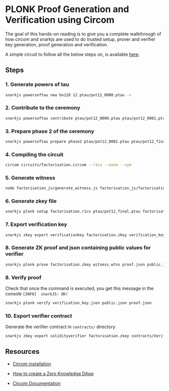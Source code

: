 # PLONK Proof Generation and Verification using Circom

The goal of this hands-on reading is to give you a complete walkthrough of how circom and snarkjs are used to do trusted setup, prover and verifier key generation, proof generation and verification.

A simple circuit to follow all the below steps on, is available [here](circuits/factorisation.circom).

## Steps

### 1. Generate powers of tau

```bash
snarkjs powersoftau new bn128 12 ptau/pot12_0000.ptau -v
```

### 2. Contribute to the ceremony

```bash
snarkjs powersoftau contribute ptau/pot12_0000.ptau ptau/pot12_0001.ptau --name="First contribution" -v
```

### 3. Prepare phase 2 of the ceremony

```bash
snarkjs powersoftau prepare phase2 ptau/pot12_0001.ptau ptau/pot12_final.ptau -v
```

### 4. Compiling the circuit

```bash
circom circuits/factorisation.circom --r1cs --wasm --sym
```

### 5. Generate witness

```bash
node factorisation_js/generate_witness.js factorisation_js/factorisation.wasm input.json witness.wtns
```

### 6. Generate zkey file

```bash
snarkjs plonk setup factorisation.r1cs ptau/pot12_final.ptau factorisation.zkey
```

### 7. Export verification key

```bash
snarkjs zkey export verificationkey factorisation.zkey verification_key.json
```

### 8. Generate ZK proof and json containing public values for verifier

```bash
snarkjs plonk prove factorisation.zkey witness.wtns proof.json public.json
```

### 8. Verify proof

Check that once the command is executed, you get this message in the console `[INFO]  snarkJS: OK!`

```bash
snarkjs plonk verify verification_key.json public.json proof.json
```

### 10. Export verifier contract

Generate the verifier contract in `contracts/` directory

```bash
snarkjs zkey export solidityverifier factorisation.zkey contracts/Verifier.sol
```

## Resources

* [Circom installation](https://docs.circom.io/getting-started/installation/)

* [How to create a Zero Knowledge DApp](https://vivianblog.hashnode.dev/how-to-create-a-zero-knowledge-dapp-from-zero-to-production)

* [Circom Documentation](https://docs.circom.io/getting-started/writing-circuits/)